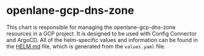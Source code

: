 # openlane-gcp-dns-zone

This chart is responsible for managing the openlane-gcp-dns-zone resources in a GCP project. It is designed to be used with Config Connector and ArgoCD. All of the helm-specific values and information can be found in the [HELM.md](HELM.md) file, which is generated from the `values.yaml` file.
